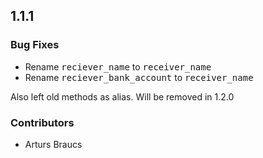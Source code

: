 ## 1.1.1

### Bug Fixes

* Rename <tt>reciever_name</tt> to <tt>receiver_name</tt>
* Rename <tt>reciever_bank_account</tt> to <tt>receiver_name</tt>

Also left old methods as alias. Will be removed in 1.2.0

### Contributors

* Arturs Braucs